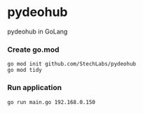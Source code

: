 # pydeohub
pydeohub in GoLang


### Create go.mod
```
go mod init github.com/StechLabs/pydeohub
go mod tidy
```


### Run application
```go run main.go 192.168.0.150```